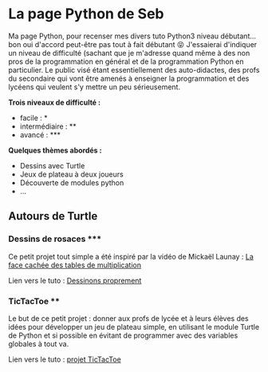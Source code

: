 # La page Python de Seb

Ma page Python, pour recenser mes divers tuto Python3 niveau débutant... bon oui d'accord peut-être pas tout à fait débutant :stuck_out_tongue_closed_eyes:  J'essaierai d'indiquer un niveau de difficulté (sachant que je m'adresse quand même à des non pros de la programmation en général et de la programmation Python en particulier. Le public visé étant essentiellement des auto-didactes, des profs du secondaire qui vont être amenés à enseigner la programmation et des lycéens qui veulent s'y mettre un peu sérieusement.

**Trois niveaux de difficulté :**

- facile : *  
- intermédiaire : ** 
- avancé : *** 

**Quelques thèmes abordés :**

- Dessins avec Turtle
- Jeux de plateau à deux joueurs
- Découverte de modules python
- ...


## Autours de Turtle

### Dessins de rosaces ***

Ce petit projet tout simple a été inspiré par la vidéo de Mickaël Launay : [La face cachée des tables de multiplication][1]

Lien vers le tuto : [Dessinons proprement][2]


### TicTacToe **

Le but de ce petit projet : donner aux profs de lycée et à leurs élèves des idées pour développer un jeu de plateau simple, en utilisant le module Turtle de Python et si possible en évitant de programmer avec des variables globales à tout va. 

Lien vers le tuto : [projet TicTacToe][3]




[1]:https://youtu.be/-X49VQgi86E
[2]:/simple-rosace/
[3]:/tictactoe/